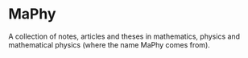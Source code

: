 # MaPhy
A collection of notes, articles and theses in mathematics, physics and mathematical physics (where the name MaPhy comes from).
